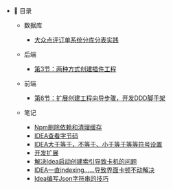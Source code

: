 - :memo: 目录
   - 数据库
     
       - [大众点评订单系统分库分表实践](/md/Note/大众点评订单系统分库分表实践.md) 
   
   - 后端
   
       - [第3节：两种方式创建插件工程](/md/idea-plugin/2021-10-18-第一节：两种方式创建插件工程.md)
   
   - 前端
   
       - [第6节：扩展创建工程向导步骤，开发DDD脚手架](/md/idea-plugin/2021-11-24-第四节：扩展创建工程向导步骤开发DDD脚手架.md)
   
   - 笔记
       
       - [Npm删除依赖和清理缓存](/md/Note/Npm删除依赖和清理缓存.md)
       - [IDEA查看字节码](/md/Note/IDEA查看字节码.md)
       - [IDEA大于等于，不等于、小于等于等等符号设置](/md/Note/IDEA大于等于，不等于、小于等于等等符号设置.md)
       - [开发扩展](/md/Note/开发扩展.md)
       - [解决Idea启动创建索引导致卡机的问题](/md/Note/解决Idea启动创建索引导致卡机的问题.md)
       - [IDEA一直indexing......导致界面卡顿不动解决](/md/Note/IDEA一直indexing......导致界面卡顿不动解决.md)
       - [Idea编写Json字符串的技巧](/md/Note/Idea编写Json字符串的技巧.md)

